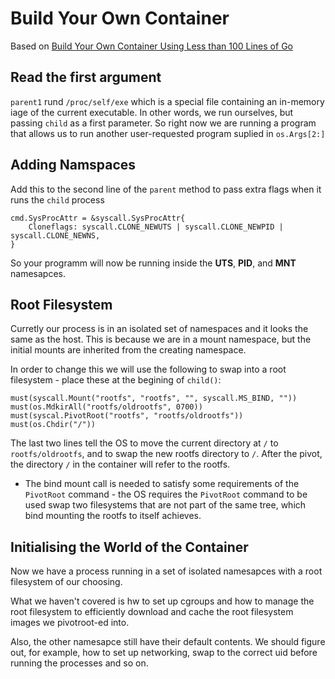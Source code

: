 # Build Your Own Container
Based on [Build Your Own Container Using Less than 100 Lines of Go](https://www.infoq.com/articles/build-a-container-golang)

## Read the first argument
 
`parent1` rund `/proc/self/exe` which is a special file containing an
in-memory iage of the current executable. In other words, we run ourselves,
but passing `child` as a first parameter. So right now we are running a 
program that allows us to run another user-requested program suplied in `os.Args[2:]` 

## Adding Namspaces
Add this to the second line of the `parent` method to pass extra flags when
it runs the `child` process
``` 
cmd.SysProcAttr = &syscall.SysProcAttr{
	Cloneflags: syscall.CLONE_NEWUTS | syscall.CLONE_NEWPID | syscall.CLONE_NEWNS,
}
```
So your programm will now be running inside the **UTS**, **PID**, and **MNT** namesapces.

## Root Filesystem
Curretly our process is in an isolated set of namespaces and it looks the same
as the host.
This is because we are in a mount namespace, but the initial mounts are
inherited from the creating namespace.

In order to change this we will use the following to swap into a root
filesystem - place these at the begining of `child()`:
```
must(syscall.Mount("rootfs", "rootfs", "", syscall.MS_BIND, ""))
must(os.MdkirAll("rootfs/oldrootfs", 0700))
must(syscal.PivotRoot("rootfs", "rootfs/oldrootfs"))
must(os.Chdir("/"))
```

The last two lines tell the OS to move the current directory at `/` to
`rootfs/oldrootfs`, and to swap the new rootfs directory to `/`.
After the pivot, the directory `/` in the container will refer to the rootfs.
* The bind mount call is needed to satisfy some requirements of the `PivotRoot`
  command - the OS requires the `PivotRoot` command to be used swap two
  filesystems that are not part of the same tree, which bind mounting the
  rootfs to itself achieves.

## Initialising the World of the Container
Now we have a process running in a set of isolated namesapces with a root
filesystem of our choosing.

What we haven't covered is hw to set up cgroups and how to manage the root
filesystem to efficiently download and cache the root filesystem images we
pivotroot-ed into.

Also, the other namesapce still have their default contents.
We should figure out, for example, how to set up networking, swap to the
correct uid before running the processes and so on.


